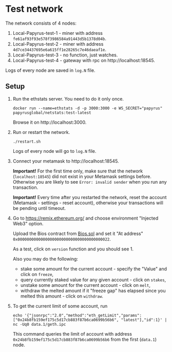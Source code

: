 Test network
============

The network consists of 4 nodes:

1. Local-Papyrus-test-1 - miner with address
   `fe61af93f93e578f3986584a91443d5b1378d04b`.
2. Local-Papyrus-test-2 - miner with address
   `4d7ce34437695e6a615ff1e28265c7e46daeaf1e`.
3. Local-Papyrus-test-3 - no function, just watches.
4. Local-Papyrus-test-4 - gateway with rpc on http://localhost:18545.

Logs of every node are saved in `log.N` file.


Setup
-----

1.  Run the ethstats server. You need to do it only once.

        docker run --name=ethstats -d -p 3000:3000 -e WS_SECRET="papyrus" papyrusglobal/netstats:test-latest

    Browse it on http://localhost:3000.

2.  Run or restart the network.

        ./restart.sh

    Logs of every node will go to `log.N` file.

3.  Connect your metamask to http://localhost:18545.

    **Important!** For the first time only, make sure that the network
    (`localhost:18545`) did not exist in your Metamask settings
    before. Otherwise you are likely to see `Error: invalid sender` when you
    run any transaction.

    **Important!** Every time after you restarted the network, reset the account
    (Metamask - settings - reset account), otherwise your transactions will be
    pending until timeout.

4.  Go to https://remix.ethereum.org/ and choose environment "Injected Web3"
    option.

    Upload the Bios contract from [Bios.sol](contracts/Bios.sol) and set it
    "At address" `0x0000000000000000000000000000000000000022`.

    As a test, click on `version` function and you should see 1.

    Also you may do the following:
    * stake some amount for the current account - specify the "Value" and
      click on `freeze`,
    * query currently staked value for any given account - click on `stakes`,
    * unstake some amount for the current account - click on `melt`,
    * withdraw the melted amount if it "freeze gap" has elapsed since you
      melted this amount - click on `withdraw`.

5.  To get the current limit of some account, run

        echo '{"jsonrpc":"2.0","method":"eth_getLimit","params":["0x24b8fb159ef175c5d17cb883f87b6ca0699b56b6", "latest"],"id":1}' | nc -Uq0 data.1/geth.ipc

    This command queries the limit of account with address
    `0x24b8fb159ef175c5d17cb883f87b6ca0699b56b6` from the first (`data.1`) node.
